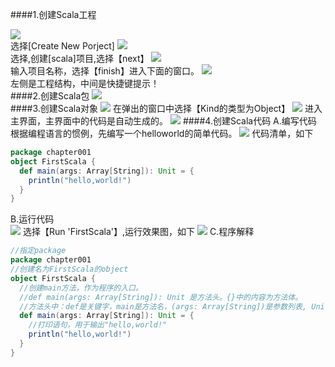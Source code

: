 ####1.创建Scala工程

   ![](images/Snip20161024_12.png)  
   选择[Create New Porject]
   ![](images/Snip20161024_13.png)  
   选择,创建[scala]项目,选择【next】
   ![](images/Snip20161024_14.png)   
   输入项目名称，选择【finish】进入下面的窗口。
   ![](images/Snip20161024_16.png)  
   左侧是工程结构，中间是快捷键提示！      
####2.创建Scala包
   ![](images/Snip20161024_17.png)  
####3.创建Scala对象
   ![](images/Snip20161024_18.png) 
   在弹出的窗口中选择【Kind的类型为Object】
   ![](images/Snip20161024_20.png)
   进入主界面，主界面中的代码是自动生成的。
   ![](images/Snip20161024_21.png) 
####4.创建Scala代码
   A.编写代码
   根据编程语言的惯例，先编写一个helloworld的简单代码。
   ![](images/Snip20161024_22.png) 
   代码清单，如下
```scala
package chapter001
object FirstScala {
  def main(args: Array[String]): Unit = {
    println("hello,world!")
  }
}
```
   B.运行代码  
   ![](images/Snip20161024_27.png) 
   选择【Run 'FirstScala'】,运行效果图，如下
   ![](images/Snip20161024_28.png) 
   C.程序解释
 ```scala
 //指定package
 package chapter001
 //创建名为FirstScala的object
 object FirstScala {
   //创建main方法，作为程序的入口。
   //def main(args: Array[String]): Unit 是方法头。{}中的内容为方法体。
   //方法头中：def是关键字，main是方法名，(args: Array[String])是参数列表, Unit是返回值类型。
   def main(args: Array[String]): Unit = {
     //打印语句，用于输出"hello,world!"
     println("hello,world!")
   }
 }
 ``` 